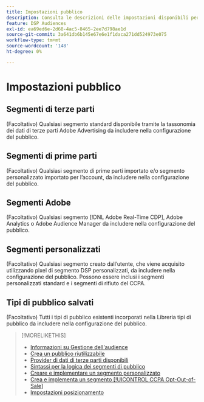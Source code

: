 ```yaml
---
title: Impostazioni pubblico
description: Consulta le descrizioni delle impostazioni disponibili per il pubblico.
feature: DSP Audiences
exl-id: ea69ed6e-2d68-4ac5-8465-2ee7d798ae1d
source-git-commit: 3a641db6b145e67e6e1f1daca271dd524973e075
workflow-type: tm+mt
source-wordcount: '148'
ht-degree: 0%

---
```


# Impostazioni pubblico

## Segmenti di terze parti

(Facoltativo) Qualsiasi segmento standard disponibile tramite la tassonomia dei dati di terze parti Adobe Advertising da includere nella configurazione del pubblico.

## Segmenti di prime parti

(Facoltativo) Qualsiasi segmento di prime parti importato e/o segmento personalizzato importato per l’account, da includere nella configurazione del pubblico.

## Segmenti Adobe

(Facoltativo) Qualsiasi segmento [!DNL Adobe Real-Time CDP], Adobe Analytics o Adobe Audience Manager da includere nella configurazione del pubblico.

## Segmenti personalizzati

(Facoltativo) Qualsiasi segmento creato dall’utente, che viene acquisito utilizzando pixel di segmento DSP personalizzati, da includere nella configurazione del pubblico. Possono essere inclusi i segmenti personalizzati standard e i segmenti di rifiuto del CCPA.

## Tipi di pubblico salvati

(Facoltativo) Tutti i tipi di pubblico esistenti incorporati nella Libreria tipi di pubblico da includere nella configurazione del pubblico.

>[!MORELIKETHIS]
>
>* [Informazioni su Gestione dell&#39;audience](audience-about.md)
>* [Crea un pubblico riutilizzabile](reusable-audience-create.md)
>* [Provider di dati di terze parti disponibili](third-party-data-providers.md)
>* [Sintassi per la logica dei segmenti di pubblico](audience-segment-logic-syntax.md)
>* [Creare e implementare un segmento personalizzato](custom-segment-create.md)
>* [Crea e implementa un segmento [!UICONTROL CCPA Opt-Out-of-Sale]](ccpa-opt-out-segment-create.md)
>* [Impostazioni posizionamento](/help/dsp/campaign-management/placements/placement-settings.md)
